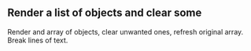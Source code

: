 ## Render a list of objects and clear some

Render and array of objects, clear unwanted ones, refresh original array. Break lines of text.
